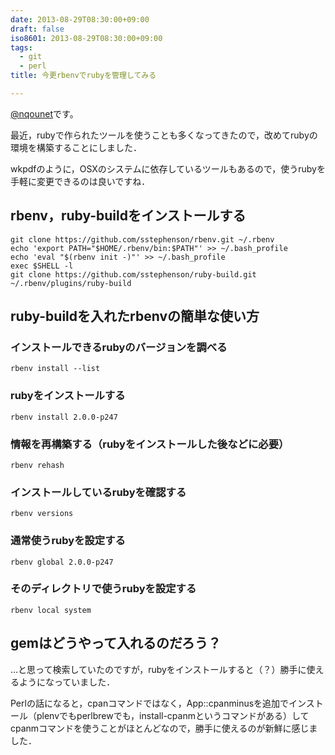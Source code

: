 ```yaml
---
date: 2013-08-29T08:30:00+09:00
draft: false
iso8601: 2013-08-29T08:30:00+09:00
tags:
  - git
  - perl
title: 今更rbenvでrubyを管理してみる

---
```


<p><a href="https://twitter.com/nqounet">@nqounet</a>です。</p>

<p>最近，rubyで作られたツールを使うことも多くなってきたので，改めてrubyの環境を構築することにしました．</p>

<p>wkpdfのように，OSXのシステムに依存しているツールもあるので，使うrubyを手軽に変更できるのは良いですね．</p>

<h2>rbenv，ruby-buildをインストールする</h2>

```
git clone https://github.com/sstephenson/rbenv.git ~/.rbenv
echo 'export PATH="$HOME/.rbenv/bin:$PATH"' >> ~/.bash_profile
echo 'eval "$(rbenv init -)"' >> ~/.bash_profile
exec $SHELL -l
git clone https://github.com/sstephenson/ruby-build.git ~/.rbenv/plugins/ruby-build
```

<h2>ruby-buildを入れたrbenvの簡単な使い方</h2>

<h3>インストールできるrubyのバージョンを調べる</h3>

```
rbenv install --list
```

<h3>rubyをインストールする</h3>

```
rbenv install 2.0.0-p247
```

<h3>情報を再構築する（rubyをインストールした後などに必要）</h3>

```
rbenv rehash
```

<h3>インストールしているrubyを確認する</h3>

```
rbenv versions
```

<h3>通常使うrubyを設定する</h3>

```
rbenv global 2.0.0-p247
```

<h3>そのディレクトリで使うrubyを設定する</h3>

```
rbenv local system
```

<h2>gemはどうやって入れるのだろう？</h2>

<p>…と思って検索していたのですが，rubyをインストールすると（？）勝手に使えるようになっていました．</p>

<p>Perlの話になると，cpanコマンドではなく，App::cpanminusを追加でインストール（plenvでもperlbrewでも，install-cpanmというコマンドがある）してcpanmコマンドを使うことがほとんどなので，勝手に使えるのが新鮮に感じました．</p>
    	
